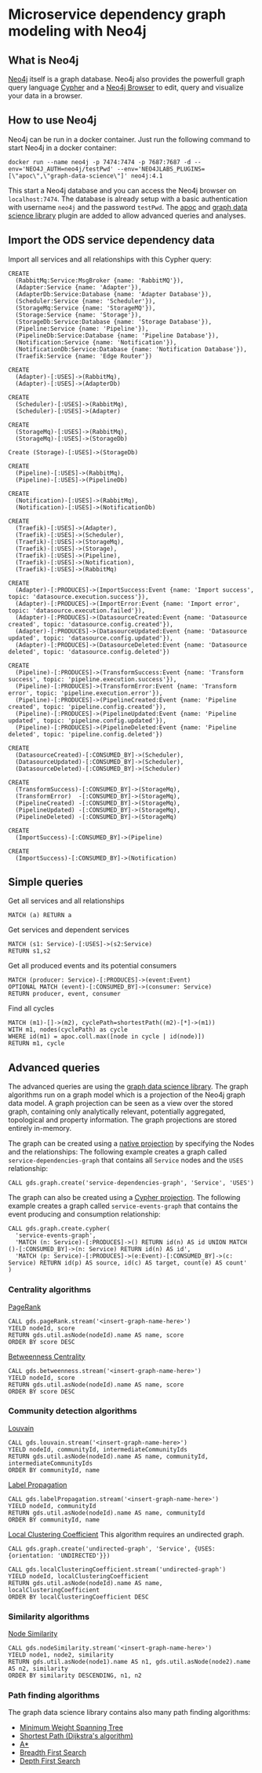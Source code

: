 # Microservice dependency graph modeling with Neo4j

## What is Neo4j

[Neo4j](https://neo4j.com) itself is a graph database. Neo4j also provides the powerfull graph query language [Cypher](https://neo4j.com/developer/cypher) and a [Neo4j Browser](https://neo4j.com/developer/neo4j-browser) to edit, query and visualize your data in a browser.

## How to use Neo4j

Neo4j can be run in a docker container. Just run the following command to start Neo4j in a docker container:

```
docker run --name neo4j -p 7474:7474 -p 7687:7687 -d --env='NEO4J_AUTH=neo4j/testPwd' --env='NEO4JLABS_PLUGINS=[\"apoc\",\"graph-data-science\"]' neo4j:4.1
```

This start a Neo4j database and you can access the Neo4j browser on `localhost:7474`. The database is already setup with a basic authentication with username `neo4j` and the password `testPwd`. The [apoc](https://neo4j.com/labs/apoc) and [graph data science library](https://neo4j.com/docs/graph-data-science/current) plugin are added to allow advanced queries and analyses.

## Import the ODS service dependency data

Import all services and all relationships with this Cypher query:
```
CREATE 
  (RabbitMq:Service:MsgBroker {name: 'RabbitMQ'}),
  (Adapter:Service {name: 'Adapter'}),
  (AdapterDb:Service:Database {name: 'Adapter Database'}),
  (Scheduler:Service {name: 'Scheduler'}),
  (StorageMq:Service {name: 'StorageMQ'}),
  (Storage:Service {name: 'Storage'}),
  (StorageDb:Service:Database {name: 'Storage Database'}),
  (Pipeline:Service {name: 'Pipeline'}),
  (PipelineDb:Service:Database {name: 'Pipeline Database'}),
  (Notification:Service {name: 'Notification'}),
  (NotificationDb:Service:Database {name: 'Notification Database'}),
  (Traefik:Service {name: 'Edge Router'})

CREATE 
  (Adapter)-[:USES]->(RabbitMq),
  (Adapter)-[:USES]->(AdapterDb)

CREATE 
  (Scheduler)-[:USES]->(RabbitMq),
  (Scheduler)-[:USES]->(Adapter)

CREATE 
  (StorageMq)-[:USES]->(RabbitMq),
  (StorageMq)-[:USES]->(StorageDb)

Create (Storage)-[:USES]->(StorageDb)

CREATE 
  (Pipeline)-[:USES]->(RabbitMq),
  (Pipeline)-[:USES]->(PipelineDb)

CREATE 
  (Notification)-[:USES]->(RabbitMq),
  (Notification)-[:USES]->(NotificationDb)

CREATE 
  (Traefik)-[:USES]->(Adapter),
  (Traefik)-[:USES]->(Scheduler),
  (Traefik)-[:USES]->(StorageMq),
  (Traefik)-[:USES]->(Storage),
  (Traefik)-[:USES]->(Pipeline),
  (Traefik)-[:USES]->(Notification),
  (Traefik)-[:USES]->(RabbitMq)

CREATE
  (Adapter)-[:PRODUCES]->(ImportSuccess:Event {name: 'Import success', topic: 'datasource.execution.success'}),
  (Adapter)-[:PRODUCES]->(ImportError:Event {name: 'Import error', topic: 'datasource.execution.failed'}),
  (Adapter)-[:PRODUCES]->(DatasourceCreated:Event {name: 'Datasource created', topic: 'datasource.config.created'}),
  (Adapter)-[:PRODUCES]->(DatasourceUpdated:Event {name: 'Datasource updated', topic: 'datasource.config.updated'}),
  (Adapter)-[:PRODUCES]->(DatasourceDeleted:Event {name: 'Datasource deleted', topic: 'datasource.config.deleted'})

CREATE
  (Pipeline)-[:PRODUCES]->(TransformSuccess:Event {name: 'Transform success', topic: 'pipeline.execution.success'}),
  (Pipeline)-[:PRODUCES]->(TransformError:Event {name: 'Transform error', topic: 'pipeline.execution.error'}),
  (Pipeline)-[:PRODUCES]->(PipelineCreated:Event {name: 'Pipeline created', topic: 'pipeline.config.created'}),
  (Pipeline)-[:PRODUCES]->(PipelineUpdated:Event {name: 'Pipeline updated', topic: 'pipeline.config.updated'}),
  (Pipeline)-[:PRODUCES]->(PipelineDeleted:Event {name: 'Pipeline deleted', topic: 'pipeline.config.deleted'})

CREATE
  (DatasourceCreated)-[:CONSUMED_BY]->(Scheduler),
  (DatasourceUpdated)-[:CONSUMED_BY]->(Scheduler),
  (DatasourceDeleted)-[:CONSUMED_BY]->(Scheduler)

CREATE
  (TransformSuccess)-[:CONSUMED_BY]->(StorageMq),
  (TransformError)  -[:CONSUMED_BY]->(StorageMq),
  (PipelineCreated) -[:CONSUMED_BY]->(StorageMq),
  (PipelineUpdated) -[:CONSUMED_BY]->(StorageMq),
  (PipelineDeleted) -[:CONSUMED_BY]->(StorageMq)

CREATE
  (ImportSuccess)-[:CONSUMED_BY]->(Pipeline)

CREATE
  (ImportSuccess)-[:CONSUMED_BY]->(Notification)
```

## Simple queries

Get all services and all relationships
```
MATCH (a) RETURN a
```

Get services and dependent services
```
MATCH (s1: Service)-[:USES]->(s2:Service) 
RETURN s1,s2
```

Get all produced events and its potential consumers
```
MATCH (producer: Service)-[:PRODUCES]->(event:Event)
OPTIONAL MATCH (event)-[:CONSUMED_BY]->(consumer: Service)
RETURN producer, event, consumer
```

Find all cycles
```
MATCH (m1)-[]->(m2), cyclePath=shortestPath((m2)-[*]->(m1))
WITH m1, nodes(cyclePath) as cycle
WHERE id(m1) = apoc.coll.max([node in cycle | id(node)])
RETURN m1, cycle
```

## Advanced queries
The advanced queries are using the [graph data science library](https://neo4j.com/docs/graph-data-science/current). The graph algorithms run on a graph model which is a projection of the Neo4j graph data model. A graph projection can be seen as a view over the stored graph, containing only analytically relevant, potentially aggregated, topological and property information. The graph projections are stored entirely in-memory. 

The graph can be created using a [native projection](https://neo4j.com/docs/graph-data-science/current/management-ops/native-projection) by specifying the Nodes and the relationships: The following example creates a graph called `service-dependencies-graph` that contains all `Service` nodes and the `USES` relationship:
```
CALL gds.graph.create('service-dependencies-graph', 'Service', 'USES')
```

The graph can also be created using a [Cypher projection](https://neo4j.com/docs/graph-data-science/current/management-ops/cypher-projection). The following example creates a graph called `service-events-graph` that contains the event producing and consumption relationship:
```
CALL gds.graph.create.cypher(
  'service-events-graph',
  'MATCH (n: Service)-[:PRODUCES]->() RETURN id(n) AS id UNION MATCH ()-[:CONSUMED_BY]->(n: Service) RETURN id(n) AS id',
  'MATCH (p: Service)-[:PRODUCES]->(e:Event)-[:CONSUMED_BY]->(c: Service) RETURN id(p) AS source, id(c) AS target, count(e) AS count'
)
```

### Centrality algorithms

[PageRank](https://neo4j.com/docs/graph-data-science/current/algorithms/page-rank)
```
CALL gds.pageRank.stream('<insert-graph-name-here>') 
YIELD nodeId, score 
RETURN gds.util.asNode(nodeId).name AS name, score 
ORDER BY score DESC
```

[Betweenness Centrality](https://neo4j.com/docs/graph-data-science/current/algorithms/betweenness-centrality)
```
CALL gds.betweenness.stream('<insert-graph-name-here>') 
YIELD nodeId, score 
RETURN gds.util.asNode(nodeId).name AS name, score 
ORDER BY score DESC
```

### Community detection algorithms
[Louvain](https://neo4j.com/docs/graph-data-science/current/algorithms/louvain)
```
CALL gds.louvain.stream('<insert-graph-name-here>')
YIELD nodeId, communityId, intermediateCommunityIds
RETURN gds.util.asNode(nodeId).name AS name, communityId, intermediateCommunityIds
ORDER BY communityId, name
```

[Label Propagation](https://neo4j.com/docs/graph-data-science/current/algorithms/label-propagation)
```
CALL gds.labelPropagation.stream('<insert-graph-name-here>')
YIELD nodeId, communityId
RETURN gds.util.asNode(nodeId).name AS name, communityId
ORDER BY communityId, name
```

[Local Clustering Coefficient](https://neo4j.com/docs/graph-data-science/current/algorithms/local-clustering-coefficient) This algorithm requires an undirected graph.
```
CALL gds.graph.create('undirected-graph', 'Service', {USES: {orientation: 'UNDIRECTED'}})

CALL gds.localClusteringCoefficient.stream('undirected-graph')
YIELD nodeId, localClusteringCoefficient
RETURN gds.util.asNode(nodeId).name AS name, localClusteringCoefficient
ORDER BY localClusteringCoefficient DESC
```

### Similarity algorithms
[Node Similarity](https://neo4j.com/docs/graph-data-science/current/algorithms/node-similarity)
```
CALL gds.nodeSimilarity.stream('<insert-graph-name-here>')
YIELD node1, node2, similarity
RETURN gds.util.asNode(node1).name AS n1, gds.util.asNode(node2).name AS n2, similarity
ORDER BY similarity DESCENDING, n1, n2
```

### Path finding algorithms
The graph data science library contains also many path finding algorithms:
- [Minimum Weight Spanning Tree](https://neo4j.com/docs/graph-data-science/current/alpha-algorithms/minimum-weight-spanning-tree)
- [Shortest Path (Dijkstra's algorithm)](https://neo4j.com/docs/graph-data-science/current/alpha-algorithms/shortest-path)
- [A*](https://neo4j.com/docs/graph-data-science/current/alpha-algorithms/a_star)
- [Breadth First Search](https://neo4j.com/docs/graph-data-science/current/algorithms/bfs)
- [Depth First Search](https://neo4j.com/docs/graph-data-science/current/algorithms/dfs)
